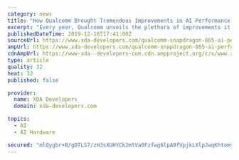 ```yaml
---
category: news
title: "How Qualcomm Brought Tremendous Improvements in AI Performance to the Snapdragon 865"
excerpt: "Every year, Qualcomm unveils the plethora of improvements it brings to its Hexagon DSP and the Qualcomm AI Engine, a term they use for their entire heterogeneous compute platform – CPU, GPU, and DSP – when talking about AI workloads. A few years ago ..."
publishedDateTime: 2019-12-16T17:41:00Z
sourceUrl: https://www.xda-developers.com/qualcomm-snapdragon-865-ai-performance-machine-learning-analysis/
ampUrl: https://www.xda-developers.com/qualcomm-snapdragon-865-ai-performance-machine-learning-analysis/amp/
cdnAmpUrl: https://www-xda--developers-com.cdn.ampproject.org/c/s/www.xda-developers.com/qualcomm-snapdragon-865-ai-performance-machine-learning-analysis/amp/
type: article
quality: 32
heat: 32
published: false

provider:
  name: XDA Developers
  domain: xda-developers.com

topics:
  - AI
  - AI Hardware

secured: "mlQygbr+B/gDTLS7/zH3sXUHYCk2mtVa0Fzfwg6lpA9fVpjkLXlpJwqKhtomyO4K8Yr9S+yKWnZijHNmcGRiVBY/d92XpKwFoNJe5mEAAgIN/IYxmU7uGe97oUSmnIBcAKudbSegvJgF5z3l3oCsW7UVYlPdn/K9Sj/Mpqaj+GYd1722T/FACCIl6Ym2z0Kwp74TrGZLbvMcqOm8mtdYeXUwWJ/IHOMRrMDXhpquRQ939WavdR94H/5SZ6roxCEE+W0Qbir8/3VwTCnyR50Ycg==;L/H/YiDUKI1CqG8+DXvn4w=="
---
```


